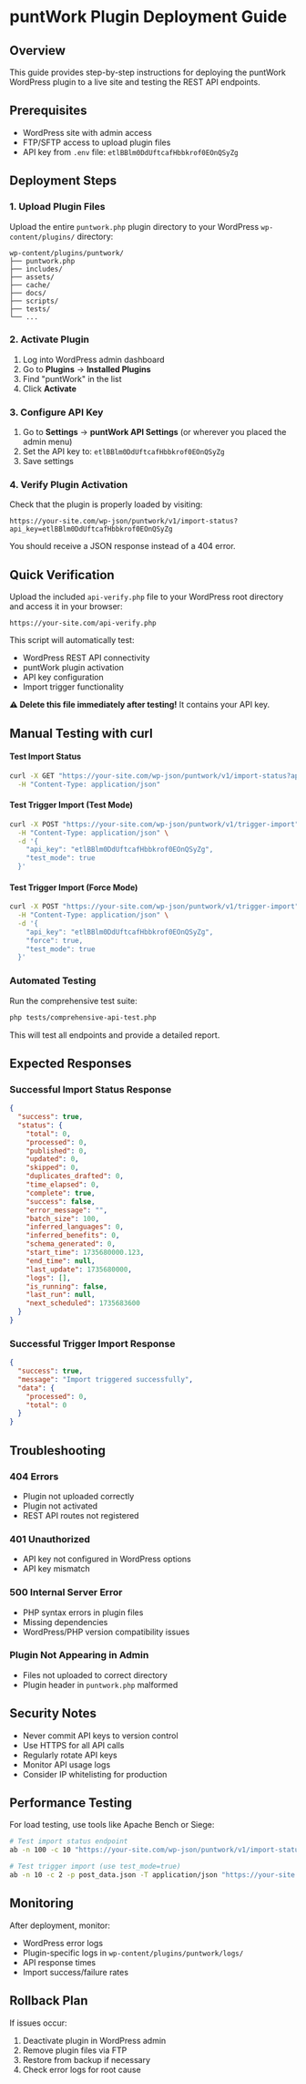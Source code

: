 # puntWork Plugin Deployment Guide

## Overview
This guide provides step-by-step instructions for deploying the puntWork WordPress plugin to a live site and testing the REST API endpoints.

## Prerequisites
- WordPress site with admin access
- FTP/SFTP access to upload plugin files
- API key from `.env` file: `etlBBlm0DdUftcafHbbkrof0EOnQSyZg`

## Deployment Steps

### 1. Upload Plugin Files
Upload the entire `puntwork.php` plugin directory to your WordPress `wp-content/plugins/` directory:

```
wp-content/plugins/puntwork/
├── puntwork.php
├── includes/
├── assets/
├── cache/
├── docs/
├── scripts/
├── tests/
└── ...
```

### 2. Activate Plugin
1. Log into WordPress admin dashboard
2. Go to **Plugins** → **Installed Plugins**
3. Find "puntWork" in the list
4. Click **Activate**

### 3. Configure API Key
1. Go to **Settings** → **puntWork API Settings** (or wherever you placed the admin menu)
2. Set the API key to: `etlBBlm0DdUftcafHbbkrof0EOnQSyZg`
3. Save settings

### 4. Verify Plugin Activation
Check that the plugin is properly loaded by visiting:
```
https://your-site.com/wp-json/puntwork/v1/import-status?api_key=etlBBlm0DdUftcafHbbkrof0EOnQSyZg
```

You should receive a JSON response instead of a 404 error.

## Quick Verification

Upload the included `api-verify.php` file to your WordPress root directory and access it in your browser:

```
https://your-site.com/api-verify.php
```

This script will automatically test:
- WordPress REST API connectivity
- puntWork plugin activation
- API key configuration
- Import trigger functionality

**⚠️ Delete this file immediately after testing!** It contains your API key.

## Manual Testing with curl

#### Test Import Status
```bash
curl -X GET "https://your-site.com/wp-json/puntwork/v1/import-status?api_key=etlBBlm0DdUftcafHbbkrof0EOnQSyZg" \
  -H "Content-Type: application/json"
```

#### Test Trigger Import (Test Mode)
```bash
curl -X POST "https://your-site.com/wp-json/puntwork/v1/trigger-import" \
  -H "Content-Type: application/json" \
  -d '{
    "api_key": "etlBBlm0DdUftcafHbbkrof0EOnQSyZg",
    "test_mode": true
  }'
```

#### Test Trigger Import (Force Mode)
```bash
curl -X POST "https://your-site.com/wp-json/puntwork/v1/trigger-import" \
  -H "Content-Type: application/json" \
  -d '{
    "api_key": "etlBBlm0DdUftcafHbbkrof0EOnQSyZg",
    "force": true,
    "test_mode": true
  }'
```

### Automated Testing

Run the comprehensive test suite:
```bash
php tests/comprehensive-api-test.php
```

This will test all endpoints and provide a detailed report.

## Expected Responses

### Successful Import Status Response
```json
{
  "success": true,
  "status": {
    "total": 0,
    "processed": 0,
    "published": 0,
    "updated": 0,
    "skipped": 0,
    "duplicates_drafted": 0,
    "time_elapsed": 0,
    "complete": true,
    "success": false,
    "error_message": "",
    "batch_size": 100,
    "inferred_languages": 0,
    "inferred_benefits": 0,
    "schema_generated": 0,
    "start_time": 1735680000.123,
    "end_time": null,
    "last_update": 1735680000,
    "logs": [],
    "is_running": false,
    "last_run": null,
    "next_scheduled": 1735683600
  }
}
```

### Successful Trigger Import Response
```json
{
  "success": true,
  "message": "Import triggered successfully",
  "data": {
    "processed": 0,
    "total": 0
  }
}
```

## Troubleshooting

### 404 Errors
- Plugin not uploaded correctly
- Plugin not activated
- REST API routes not registered

### 401 Unauthorized
- API key not configured in WordPress options
- API key mismatch

### 500 Internal Server Error
- PHP syntax errors in plugin files
- Missing dependencies
- WordPress/PHP version compatibility issues

### Plugin Not Appearing in Admin
- Files not uploaded to correct directory
- Plugin header in `puntwork.php` malformed

## Security Notes

- Never commit API keys to version control
- Use HTTPS for all API calls
- Regularly rotate API keys
- Monitor API usage logs
- Consider IP whitelisting for production

## Performance Testing

For load testing, use tools like Apache Bench or Siege:

```bash
# Test import status endpoint
ab -n 100 -c 10 "https://your-site.com/wp-json/puntwork/v1/import-status?api_key=YOUR_KEY"

# Test trigger import (use test_mode=true)
ab -n 10 -c 2 -p post_data.json -T application/json "https://your-site.com/wp-json/puntwork/v1/trigger-import"
```

## Monitoring

After deployment, monitor:
- WordPress error logs
- Plugin-specific logs in `wp-content/plugins/puntwork/logs/`
- API response times
- Import success/failure rates

## Rollback Plan

If issues occur:
1. Deactivate plugin in WordPress admin
2. Remove plugin files via FTP
3. Restore from backup if necessary
4. Check error logs for root cause